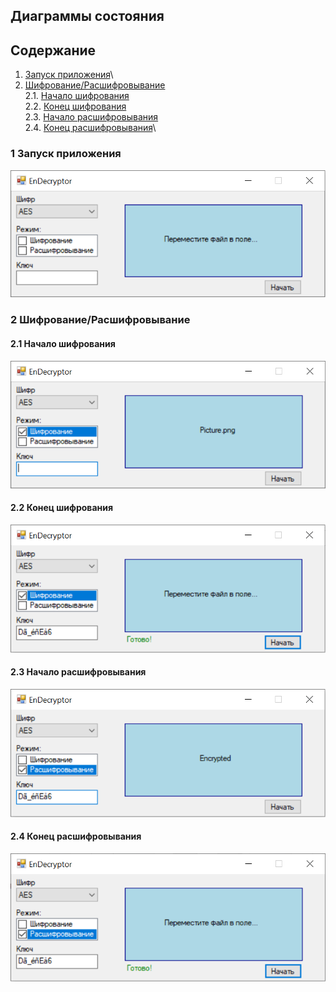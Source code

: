 ## Диаграммы состояния

## Содержание

1. [Запуск приложения](#1)\
2. [Шифрование/Расшифровывание](#2)\
2.1. [Начало шифрования](#3)\
2.2. [Конец шифрования](#4)\
2.3. [Начало расшифровывания](#5)\
2.4. [Конец расшифровывания](#6)\

### 1 Запуск приложения <a name="1"></a>

![pic](https://github.com/APridy/EnDecryptor/blob/main/Documents/Diagrams/States/start.png)

### 2 Шифрование/Расшифровывание <a name="2"></a>

#### 2.1 Начало шифрования <a name="3"></a>

![pic](https://github.com/APridy/EnDecryptor/blob/main/Documents/Diagrams/States/enc_beginning.png)

#### 2.2 Конец шифрования <a name="4"></a>

![pic](https://github.com/APridy/EnDecryptor/blob/main/Documents/Diagrams/States/enc_ending.png)

#### 2.3 Начало расшифровывания <a name="5"></a>

![pic](https://github.com/APridy/EnDecryptor/blob/main/Documents/Diagrams/States/dec_beginning.png)

#### 2.4 Конец расшифровывания <a name="6"></a>

![pic](https://github.com/APridy/EnDecryptor/blob/main/Documents/Diagrams/States/dec_ending.png)



